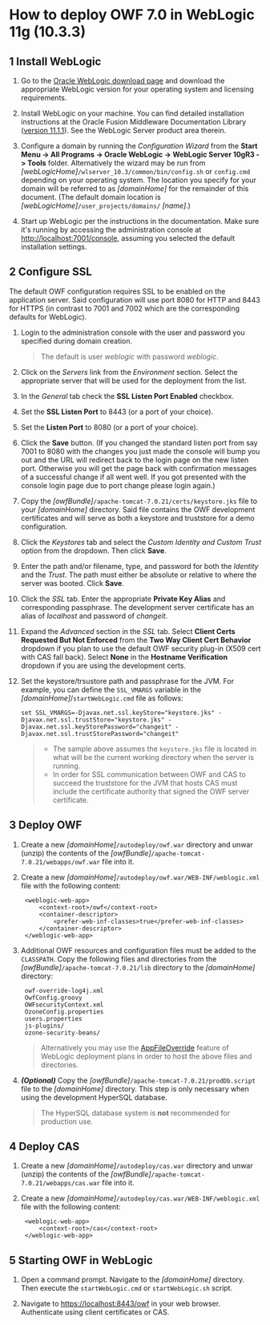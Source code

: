 # How to deploy OWF 7.0 in WebLogic 11g (10.3.3)


## 1 Install WebLogic

1. Go to the [Oracle WebLogic download page](http://www.oracle.com/technetwork/middleware/weblogic/downloads/wls-main-097127.html) and download the appropriate WebLogic version for your operating system and licensing requirements.

2. Install WebLogic on your machine. You can find detailed installation instructions at the Oracle Fusion Middleware Documentation Library ([version 11.1.1](http://download.oracle.com/docs/cd/E14571_01/index.htm)). See the WebLogic Server product area therein.

3. Configure a domain by running the _Configuration Wizard_ from the **Start Menu -> All Programs -> Oracle WebLogic -> WebLogic Server 10gR3 -> Tools** folder. Alternatively the wizard may be run from _[webLogicHome]_`/wlserver_10.3/common/bin/config.sh` or `config.cmd` depending on your operating system. The location you specify for your domain will be referred to as _[domainHome]_ for the remainder of this document. (The default domain location is _[webLogicHome]_`/user_projects/domains/` _[name]_.)

4. Start up WebLogic per the instructions in the documentation. Make sure it's running by accessing the administration console at [http://localhost:7001/console](http://localhost:7001/console), assuming you selected the default installation settings.


## 2 Configure SSL

The default OWF configuration requires SSL to be enabled on the application server. Said configuration will use port 8080 for HTTP and 8443 for HTTPS (in contrast to 7001 and 7002 which are the corresponding defaults for WebLogic).

1. Login to the administration console with the user and password you specified during domain creation.

    > The default is user _weblogic_ with password _weblogic_.

2. Click on the _Servers_ link from the _Environment_ section. Select the appropriate server that will be used for the deployment from the list.

3. In the _General_ tab check the **SSL Listen Port Enabled** checkbox.

4. Set the **SSL Listen Port** to 8443 (or a port of your choice).

5. Set the **Listen Port** to 8080 (or a port of your choice).

6. Click the **Save** button. (If you changed the standard listen port from say 7001 to 8080 with the changes you just made the console will bump you out and the URL will redirect back to the login page on the new listen port. Otherwise you will get the page back with confirmation messages of a successful change if all went well. If you got presented with the console login page due to port change please login again.)

7. Copy the _[owfBundle]_`/apache-tomcat-7.0.21/certs/keystore.jks` file to your _[domainHome]_ directory. Said file contains the OWF development certificates and will serve as both a keystore and truststore for a demo configuration.

8. Click the _Keystores_ tab and select the _Custom Identity and Custom Trust_ option from the dropdown. Then click **Save**.

9. Enter the path and/or filename, type, and password for both the _Identity_ and the _Trust_. The path must either be absolute or relative to where the server was booted. Click **Save**.

10. Click the _SSL_ tab. Enter the appropriate **Private Key Alias** and corresponding passphrase. The development server certificate has an alias of _localhost_ and password of _changeit_.

11. Expand the _Advanced_ section in the _SSL_ tab. Select **Client Certs Requested But Not Enforced** from the **Two Way Client Cert Behavior** dropdown if you plan to use the default OWF security plug-in (X509 cert with CAS fall back). Select **None** in the **Hostname Verification** dropdown if you are using the development certs.

12. Set the keystore/trsustore path and passphrase for the JVM. For example, you can define the `SSL_VMARGS` variable in the _[domainHome]_/`startWebLogic.cmd` file as follows:

        set SSL_VMARGS=-Djavax.net.ssl.keyStore="keystore.jks" -Djavax.net.ssl.trustStore="keystore.jks" -Djavax.net.ssl.keyStorePassword="changeit" -Djavax.net.ssl.trustStorePassword="changeit"

    > * The sample above assumes the `keystore.jks` file is located in what will be the current working directory when the server is running.
    > * In order for SSL communication between OWF and CAS to succeed the truststore for the JVM that hosts CAS must include the certificate authority that signed the OWF server certificate.


## 3 Deploy OWF

1. Create a new _[domainHome]_`/autodeploy/owf.war` directory and unwar (unzip) the contents of the _[owfBundle]_`/apache-tomcat-7.0.21/webapps/owf.war` file into it.

2. Create a new _[domainHome]_`/autodeploy/owf.war/WEB-INF/weblogic.xml` file with the following content:

        <weblogic-web-app>
            <context-root>/owf</context-root>
            <container-descriptor>
                <prefer-web-inf-classes>true</prefer-web-inf-classes>
            </container-descriptor>
        </weblogic-web-app>

3. Additional OWF resources and configuration files must be added to the `CLASSPATH`. Copy the following files and directories from the _[owfBundle]_`/apache-tomcat-7.0.21/lib` directory to the _[domainHome]_ directory:

        owf-override-log4j.xml
        OwfConfig.groovy
        OWFsecurityContext.xml
        OzoneConfig.properties
        users.properties
        js-plugins/
        ozone-security-beans/

    > Alternatively you may use the [AppFileOverride](http://download.oracle.com/docs/cd/E12839_01/web.1111/e13702/config.htm#i1066493) feature of WebLogic deployment plans in order to host the above files and directories.

4. _**(Optional)**_ Copy the _[owfBundle]_`/apache-tomcat-7.0.21/prodDb.script` file to the _[domainHome]_ directory. This step is only necessary when using the development HyperSQL database.

    > The HyperSQL database system is **not** recommended for production use.


## 4 Deploy CAS

1. Create a new _[domainHome]_`/autodeploy/cas.war` directory and unwar (unzip) the contents of the _[owfBundle]_`/apache-tomcat-7.0.21/webapps/cas.war` file into it.

2. Create a new _[domainHome]_`/autodeploy/cas.war/WEB-INF/weblogic.xml` file with the following content:

        <weblogic-web-app>
            <context-root>/cas</context-root>
        </weblogic-web-app>


## 5 Starting OWF in WebLogic

1. Open a command prompt. Navigate to the _[domainHome]_ directory. Then execute the `startWebLogic.cmd` or `startWebLogic.sh` script.

2. Navigate to [https://localhost:8443/owf](https://localhost:8443/owf) in your web browser. Authenticate using client certificates or CAS.